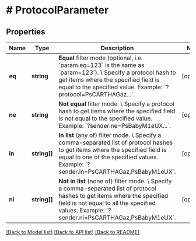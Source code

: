 # # ProtocolParameter

## Properties

Name | Type | Description | Notes
------------ | ------------- | ------------- | -------------
**eq** | **string** | **Equal** filter mode (optional, i.e. &#x60;param.eq&#x3D;123&#x60; is the same as &#x60;param&#x3D;123&#x60;). \\ Specify a protocol hash to get items where the specified field is equal to the specified value.  Example: &#x60;?protocol&#x3D;PsCARTHAGaz...&#x60;. | [optional]
**ne** | **string** | **Not equal** filter mode. \\ Specify a protocol hash to get items where the specified field is not equal to the specified value.  Example: &#x60;?sender.ne&#x3D;PsBabyM1eUX...&#x60;. | [optional]
**in** | **string[]** | **In list** (any of) filter mode. \\ Specify a comma-separated list of protocol hashes to get items where the specified field is equal to one of the specified values.  Example: &#x60;?sender.in&#x3D;PsCARTHAGaz,PsBabyM1eUX&#x60;. | [optional]
**ni** | **string[]** | **Not in list** (none of) filter mode. \\ Specify a comma-separated list of protocol hashes to get items where the specified field is not equal to all the specified values.  Example: &#x60;?sender.ni&#x3D;PsCARTHAGaz,PsBabyM1eUX&#x60;. | [optional]

[[Back to Model list]](../../README.md#models) [[Back to API list]](../../README.md#endpoints) [[Back to README]](../../README.md)
